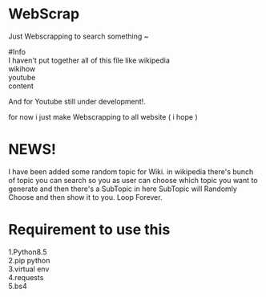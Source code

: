 # WebScrap
Just Webscrapping to search something ~

#Info<br />
I haven't put together all of this file like
wikipedia <br />
wikihow<br />
youtube<br />
content

And for Youtube still under development!.

for now i just make Webscrapping to all website ( i hope )


# NEWS! <br />
I have been added some random topic for Wiki. 
in wikipedia there's bunch of topic you can search 
so you as user can choose which topic you want to generate and then there's a SubTopic
in here SubTopic will Randomly Choose and then show it to you. Loop Forever.

# Requirement to use this<br />
1.Python8.5<br />
2.pip python<br />
3.virtual env<br />
4.requests<br>
5.bs4 

